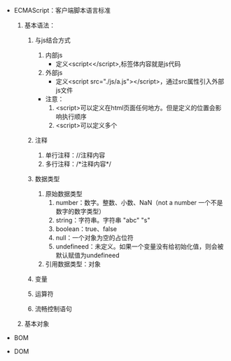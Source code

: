 * ECMAScript：客户端脚本语言标准
    1. 基本语法：
        1. 与js结合方式
            1. 内部js
                * 定义\<script&#60;&#60;/script\>,标签体内容就是js代码
            2. 外部js
                * 定义\<script src="./js/a.js"&#62;\</script\>，通过src属性引入外部js文件
            * 注意：
                1. &#60;script&#62;可以定义在html页面任何地方。但是定义的位置会影响执行顺序
                2. &#60;script&#62;可以定义多个
                
        2. 注释
            1. 单行注释：//注释内容
            2. 多行注释：/\*注释内容\*/
            
        3. 数据类型
            1. 原始数据类型
                1. number：数字。整数、小数、NaN（not a number 一个不是数字的数字类型）
                2. string：字符串。字符串 "abc" "s"
                3. boolean：true、false
                4. null：一个对象为空的占位符
                5. undefineed：未定义。如果一个变量没有给初始化值，则会被默认赋值为undefineed
            2. 引用数据类型：对象
            
        4. 变量
        
        5. 运算符
        
        6. 流畅控制语句
        
    2. 基本对象

* BOM

* DOM
        
